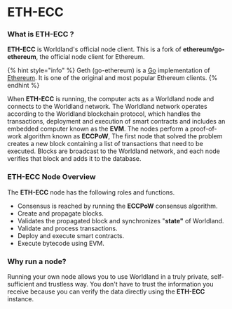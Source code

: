 # ETH-ECC

### What is ETH-ECC ?

**ETH-ECC** is Worldland's official node client. This is a fork of **ethereum/go-ethereum**, the official node client for Ethereum.

{% hint style="info" %}
Geth (go-ethereum) is a [Go](https://go.dev/) implementation of [Ethereum](https://ethereum.org/). It is one of the original and most popular Ethereum clients.
{% endhint %}

When **ETH-ECC** is running, the computer acts as a Worldland node and connects to the Worldland network. The Worldland network operates according to the Worldland blockchain protocol, which handles the transactions, deployment and execution of smart contracts and includes an embedded computer known as the **EVM**. The nodes perform a proof-of-work algorithm known as **ECCPoW**, The first node that solved the problem creates a new block containing a list of transactions that need to be executed. Blocks are broadcast to the Worldland network, and each node verifies that block and adds it to the database.



### ETH-ECC Node Overview&#x20;

The **ETH-ECC** node has the following roles and functions.

* Consensus is reached by running the **ECCPoW** consensus algorithm.&#x20;
* Create and propagate blocks.&#x20;
* Validates the propagated block and synchronizes "**state"** of Worldland.&#x20;
* Validate and process transactions.&#x20;
* Deploy and execute smart contracts.&#x20;
* Execute bytecode using EVM.



### Why run a node?

Running your own node allows you to use Worldland in a truly private, self-sufficient and trustless way. You don't have to trust the information you receive because you can verify the data directly using the **ETH-ECC** instance.



